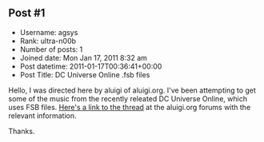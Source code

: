 ## Post #1
- Username: agsys
- Rank: ultra-n00b
- Number of posts: 1
- Joined date: Mon Jan 17, 2011 8:32 am
- Post datetime: 2011-01-17T00:36:41+00:00
- Post Title: DC Universe Online .fsb files

Hello, I was directed here by aluigi of aluigi.org.
I've been attempting to get some of the music from the recently releated DC Universe Online, which uses FSB files.
[Here's a link to the thread](http://aluigi.freeforums.org/dc-universe-online-fsb-files-t1708.html) at the aluigi.org forums with the relevant information.

Thanks.
